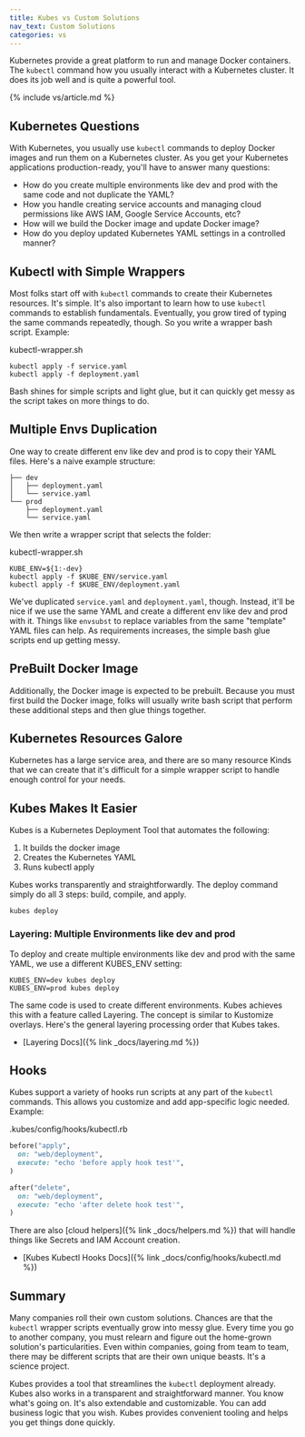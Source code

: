 ```yaml
---
title: Kubes vs Custom Solutions
nav_text: Custom Solutions
categories: vs
---
```


Kubernetes provide a great platform to run and manage Docker containers. The `kubectl` command how you usually interact with a Kubernetes cluster.  It does its job well and is quite a powerful tool.

{% include vs/article.md %}

## Kubernetes Questions

With Kubernetes, you usually use `kubectl` commands to deploy Docker images and run them on a Kubernetes cluster. As you get your Kubernetes applications production-ready, you'll have to answer many questions:

* How do you create multiple environments like dev and prod with the same code and not duplicate the YAML?
* How you handle creating service accounts and managing cloud permissions like AWS IAM, Google Service Accounts, etc?
* How will we build the Docker image and update Docker image?
* How do you deploy updated Kubernetes YAML settings in a controlled manner?

## Kubectl with Simple Wrappers

Most folks start off with `kubectl` commands to create their Kubernetes resources. It's simple. It's also important to learn how to use `kubectl` commands to establish fundamentals. Eventually, you grow tired of typing the same commands repeatedly, though. So you write a wrapper bash script. Example:

kubectl-wrapper.sh

    kubectl apply -f service.yaml
    kubectl apply -f deployment.yaml

Bash shines for simple scripts and light glue, but it can quickly get messy as the script takes on more things to do.

## Multiple Envs Duplication

One way to create different env like dev and prod is to copy their YAML files. Here's a naive example structure:

    ├── dev
    │   ├── deployment.yaml
    │   └── service.yaml
    └── prod
        ├── deployment.yaml
        └── service.yaml

We then write a wrapper script that selects the folder:

kubectl-wrapper.sh

    KUBE_ENV=${1:-dev}
    kubectl apply -f $KUBE_ENV/service.yaml
    kubectl apply -f $KUBE_ENV/deployment.yaml

We've duplicated `service.yaml` and `deployment.yaml`, though. Instead, it'll be nice if we use the same YAML and create a different env like dev and prod with it. Things like `envsubst` to replace variables from the same "template" YAML files can help. As requirements increases, the simple bash glue scripts end up getting messy.

## PreBuilt Docker Image

Additionally, the Docker image is expected to be prebuilt. Because you must first build the Docker image, folks will usually write bash script that perform these additional steps and then glue things together.

## Kubernetes Resources Galore

Kubernetes has a large service area, and there are so many resource Kinds that we can create that it's difficult for a simple wrapper script to handle enough control for your needs.

## Kubes Makes It Easier

Kubes is a Kubernetes Deployment Tool that automates the following:

1. It builds the docker image
2. Creates the Kubernetes YAML
3. Runs kubectl apply

Kubes works transparently and straightforwardly. The deploy command simply do all 3 steps: build, compile, and apply.

    kubes deploy

### Layering: Multiple Environments like dev and prod

To deploy and create multiple environments like dev and prod with the same YAML, we use a different KUBES_ENV setting:

    KUBES_ENV=dev kubes deploy
    KUBES_ENV=prod kubes deploy

The same code is used to create different environments. Kubes achieves this with a feature called Layering. The concept is similar to Kustomize overlays. Here's the general layering processing order that Kubes takes.

* [Layering Docs]({% link _docs/layering.md %})

## Hooks

Kubes support a variety of hooks run scripts at any part of the `kubectl` commands. This allows you customize and add app-specific logic needed. Example:

.kubes/config/hooks/kubectl.rb

```ruby
before("apply",
  on: "web/deployment",
  execute: "echo 'before apply hook test'",
)

after("delete",
  on: "web/deployment",
  execute: "echo 'after delete hook test'",
)
```

There are also [cloud helpers]({% link _docs/helpers.md %}) that will handle things like Secrets and IAM Account creation.

* [Kubes Kubectl Hooks Docs]({% link _docs/config/hooks/kubectl.md %})

## Summary

Many companies roll their own custom solutions. Chances are that the `kubectl` wrapper scripts eventually grow into messy glue. Every time you go to another company, you must relearn and figure out the home-grown solution's particularities. Even within companies, going from team to team, there may be different scripts that are their own unique beasts. It's a science project.

Kubes provides a tool that streamlines the `kubectl` deployment already. Kubes also works in a transparent and straightforward manner. You know what's going on. It's also extendable and customizable. You can add business logic that you wish.  Kubes provides convenient tooling and helps you get things done quickly.
